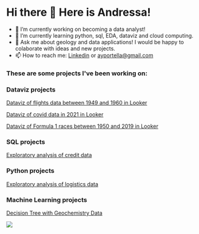 # Hi there 👋 Here is Andressa!

- 🔭 I’m currently working on becoming a data analyst!
- 🌱 I’m currently learning python, sql, EDA, dataviz and cloud computing.
- 💬 Ask me about geology and data applications! I would be happy to colaborate with ideas and new projects.
- 📫 How to reach me: [Linkedin](https://www.linkedin.com/in/andressa-yumi-portella/) or ayportella@gmail.com


### These are some projects I've been working on:

### Dataviz projects
[Dataviz of flights data between 1949 and 1960 in Looker](https://github.com/ayportella/dataviz/tree/main/01_looker_flights)

[Dataviz of covid data in 2021 in Looker](https://github.com/ayportella/projects_dataviz/tree/main/02_looker_covid)

[Dataviz of Formula 1 races between 1950 and 2019 in Looker](https://github.com/ayportella/projects_dataviz/tree/main/03_looker_formula1)

### SQL projects
[Exploratory analysis of credit data](https://github.com/ayportella/05-sql/blob/main/35_credit_data_exploratory_analysis_project.ipynb/)


### Python projects
[Exploratory analysis of logistics data](https://github.com/ayportella/02_data_analytics/blob/main/17_exploratory_data_analysis_project.ipynb)

### Machine Learning projects
[Decision Tree with Geochemistry Data](https://github.com/ayportella/projects_machine_learning/blob/main/01_projeto_extra_machine_learning_geochemistry.ipynb)

![](https://komarev.com/ghpvc/?username=ayportella)
<!--
**ayportella/ayportella** is a ✨ _special_ ✨ repository because its `README.md` (this file) appears on your GitHub profile.

Here are some ideas to get you started:

- 🔭 I’m currently working on ...
- 🌱 I’m currently learning ...
- 👯 I’m looking to collaborate on ...
- 🤔 I’m looking for help with ...
- 💬 Ask me about ...
- 📫 How to reach me: ...
- 😄 Pronouns: ...
- ⚡ Fun fact: ...
-->
